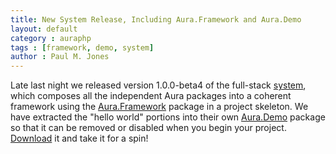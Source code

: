 ```yaml
---
title: New System Release, Including Aura.Framework and Aura.Demo
layout: default
category : auraphp
tags : [framework, demo, system]
author : Paul M. Jones
---
```


Late last night we released version 1.0.0-beta4 of the full-stack [system][],
which composes all the independent Aura packages into a coherent framework
using the [Aura.Framework][] package in a project skeleton. We have extracted
the "hello world" portions into their own [Aura.Demo][] package so that it can
be removed or disabled when you begin your project. [Download][] it and take
it for a spin!

[system]: http://auraphp.github.com/system
[Aura.Framework]: http://auraphp.github.com/Aura.Framework
[Aura.Demo]: http://auraphp.github.com/Aura.Demo
[Download]: http://auraphp.github.com/system/downloads/auraphp-system-1.0.0-beta4.tgz
